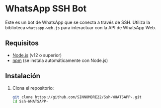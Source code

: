 # WhatsApp SSH Bot

Este es un bot de WhatsApp que se conecta a través de SSH. Utiliza la biblioteca `whatsapp-web.js` para interactuar con la API de WhatsApp Web.

## Requisitos

- [Node.js](https://nodejs.org/) (v12 o superior)
- [npm](https://www.npmjs.com/get-npm) (se instala automáticamente con Node.js)

## Instalación

1. Clona el repositorio:
   ```bash
   git clone https://github.com/SINNOMBRE22/Ssh-WHATSAPP-.git
   cd Ssh-WHATSAPP-
   
